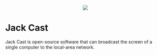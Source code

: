 <p align="center">
  <img src="https://user-images.githubusercontent.com/31190219/57265900-54d4e600-703f-11e9-9ad2-24f5baf3a02f.png">
</p>

# Jack Cast

Jack Cast is open-source software that can broadcast the screen of a single computer to the local-area network.


